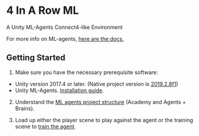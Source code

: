 # 4 In A Row ML
A Unity ML-Agents Connect4-like Environment

For more info on ML-agents, [here are the docs.](https://github.com/Unity-Technologies/ml-agents/tree/master/docs)

## Getting Started
  1. Make sure you have the necessary prerequisite software:
  * Unity version 2017.4 or later. (Native project version is [2019.2.8f1](https://unity3d.com/unity/whats-new/2019.2.8))
  * Unity ML-Agents. [Installation guide](https://github.com/Unity-Technologies/ml-agents/blob/master/docs/Installation.md).
  
  2. Understand the [ML agents project structure](https://github.com/Unity-Technologies/ml-agents/blob/master/docs/ML-Agents-Overview.md#key-components) (Academy and Agents + Brains).
  
  3. Load up either the player scene to play against the agent or the training scene to [train the agent](https://github.com/Unity-Technologies/ml-agents/blob/master/docs/Training-ML-Agents.md).
